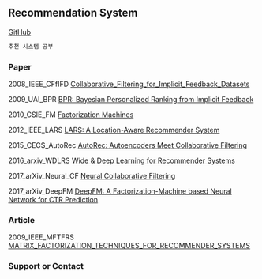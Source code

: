 ## Recommendation System
[GitHub](https://github.com/okso6441-ksh/RecommendationSystem/edit/main/README.md) 

```markdown
추천 시스템 공부
```

### Paper
2008_IEEE_CFfIFD [Collaborative_Filtering_for_Implicit_Feedback_Datasets](https://github.com/okso6441-ksh/RecommendationSystem/tree/main/paper/2008_IEEE_CFfIFD/README.md)
  
2009_UAI_BPR [BPR: Bayesian Personalized Ranking from Implicit Feedback](https://github.com/okso6441-ksh/RecommendationSystem/tree/main/paper/2009_UAI_BPR/README.md)

2010_CSIE_FM [Factorization Machines](https://github.com/okso6441-ksh/RecommendationSystem/tree/main/paper/2010_CSIE_FM/README.md)

2012_IEEE_LARS [LARS: A Location-Aware Recommender System](https://github.com/okso6441-ksh/RecommendationSystem/tree/main/paper/2012_IEEE_LARS/README.md)

2015_CECS_AutoRec [AutoRec: Autoencoders Meet Collaborative Filtering](https://github.com/okso6441-ksh/RecommendationSystem/tree/main/paper/2015_CECS_AutoRec/README.md)

2016_arxiv_WDLRS [Wide & Deep Learning for Recommender Systems](https://github.com/okso6441-ksh/RecommendationSystem/tree/main/paper/2016_arxiv_WDLRS/README.md)

2017_arXiv_Neural_CF [Neural Collaborative Filtering](https://github.com/okso6441-ksh/RecommendationSystem/tree/main/paper/2017_arXiv_Neural_CF/README.md)

2017_arXiv_DeepFM [DeepFM: A Factorization-Machine based Neural Network for CTR Prediction](https://github.com/okso6441-ksh/RecommendationSystem/tree/main/paper/2017_arXiv_DeepFM/README.md)

### Article
2009_IEEE_MFTFRS [MATRIX_FACTORIZATION_TECHNIQUES_FOR_RECOMMENDER_SYSTEMS](https://github.com/okso6441-ksh/RecommendationSystem/tree/main/article/2009_IEEE_MFTFRS/README.md)

### Support or Contact